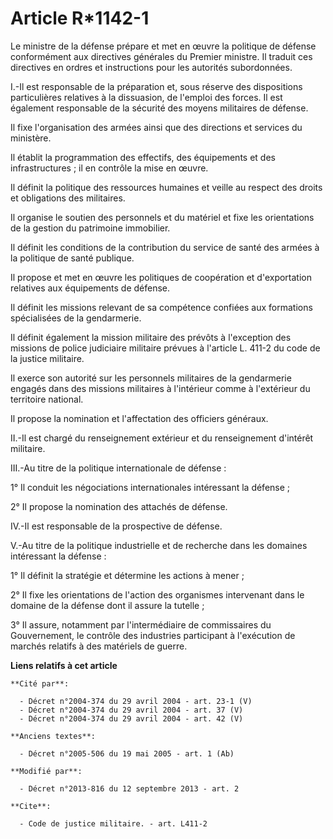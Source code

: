 # Article R*1142-1

Le ministre de la défense prépare et met en œuvre la politique de défense conformément aux directives générales du Premier
ministre. Il traduit ces directives en ordres et instructions pour les autorités subordonnées. 

I.-Il est responsable de la préparation et, sous réserve des dispositions particulières relatives à la dissuasion, de
l'emploi des forces. Il est également responsable de la sécurité des moyens militaires de défense. 

Il fixe l'organisation des armées ainsi que des directions et services du ministère. 

Il établit la programmation des effectifs, des équipements et des infrastructures ; il en contrôle la mise en œuvre. 

Il définit la politique des ressources humaines et veille au respect des droits et obligations des militaires. 

Il organise le soutien des personnels et du matériel et fixe les orientations de la gestion du patrimoine immobilier. 

Il définit les conditions de la contribution du service de santé des armées à la politique de santé publique. 

Il propose et met en œuvre les politiques de coopération et d'exportation relatives aux équipements de défense. 

Il définit les missions relevant de sa compétence confiées aux formations spécialisées de la gendarmerie. 

Il définit également la mission militaire des prévôts à l'exception des missions de police judiciaire militaire prévues à
l'article L. 411-2 du code de la justice militaire. 

Il exerce son autorité sur les personnels militaires de la gendarmerie engagés dans des missions militaires à l'intérieur
comme à l'extérieur du territoire national. 

Il propose la nomination et l'affectation des officiers généraux. 

II.-Il est chargé du renseignement extérieur et du renseignement d'intérêt militaire. 

III.-Au titre de la politique internationale de défense : 

1° Il conduit les négociations internationales intéressant la défense ; 

2° Il propose la nomination des attachés de défense. 

IV.-Il est responsable de la prospective de défense. 

V.-Au titre de la politique industrielle et de recherche dans les domaines intéressant la défense : 

1° Il définit la stratégie et détermine les actions à mener ; 

2° Il fixe les orientations de l'action des organismes intervenant dans le domaine de la défense dont il assure la tutelle ; 

3° Il assure, notamment par l'intermédiaire de commissaires du Gouvernement, le contrôle des industries participant à
l'exécution de marchés relatifs à des matériels de guerre.

**Liens relatifs à cet article**

	**Cité par**:

	  - Décret n°2004-374 du 29 avril 2004 - art. 23-1 (V)
	  - Décret n°2004-374 du 29 avril 2004 - art. 37 (V)
	  - Décret n°2004-374 du 29 avril 2004 - art. 42 (V)

	**Anciens textes**:

	  - Décret n°2005-506 du 19 mai 2005 - art. 1 (Ab)

	**Modifié par**:

	  - Décret n°2013-816 du 12 septembre 2013 - art. 2

	**Cite**:

	  - Code de justice militaire. - art. L411-2
